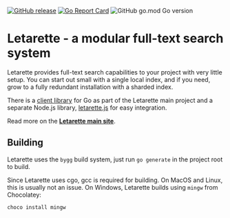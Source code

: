 
[![GitHub release](https://img.shields.io/github/v/release/erkkah/letarette?include_prereleases&style=for-the-badge)](https://github.com/erkkah/letarette/releases)
[![Go Report Card](https://goreportcard.com/badge/github.com/erkkah/letarette?style=for-the-badge)](https://goreportcard.com/report/github.com/erkkah/letarette)
![GitHub go.mod Go version](https://img.shields.io/github/go-mod/go-version/erkkah/letarette?style=for-the-badge)

# Letarette - a modular full-text search system

Letarette provides full-text search capabilities to your project with very little setup. You can start out small with a single local index, and if you need, grow to a fully redundant installation with a sharded index.

There is a [client library](pkg/client) for Go as part of the Letarette main project and a separate Node.js library, [letarette.js] for easy integration.

Read more on the [**Letarette main site**][Letarette].

## Building

Letarette uses the `bygg` build system, just run `go generate` in the project root to build.

Since Letarette uses cgo, gcc is required for building.
On MacOS and Linux, this is usually not an issue.
On Windows, Letarette builds using `mingw` from Chocolatey:
```sh
choco install mingw
```

[Letarette]: https://letarette.io
[letarette.js]: https://github.com/erkkah/letarette.js
